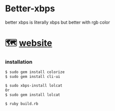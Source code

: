# Better-xbps
better xbps is literally xbps but better with rgb color 

# 🗺️ [website](https://better-xbps.emperror.repl.co)

### installation
```sh
$ sudo gem install colorize
$ sudo gem install cli-ui
```
```sh
$ sudo xbps-install lolcat
Or
$ sudo gem install lolcat
```
```sh
$ ruby build.rb
```
